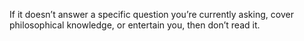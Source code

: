 If it doesn’t answer a specific question you’re currently asking, cover philosophical knowledge, or entertain you, then don’t read it.
